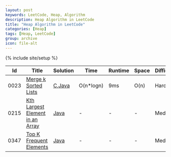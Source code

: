 ```yaml
---
layout: post
keywords: LeetCode, Heap, Algorithm
description: Heap Algorithm in LeetCode
title: "Heap Algorithm in LeetCode"
categories: [Heap]
tags: [Heap, LeetCode]
group: archive
icon: file-alt
---
```

{% include site/setup %}

|Id  | Title  | Solution   | Time | Runtime |  Space | Difficulty  | Catagory|
 ------------ | ------------ | ------------ | ------------ | ------------ | ------------ | ------------ | ------------
|0023|[Merge k Sorted Lists](https://leetcode.com/problems/merge-k-sorted-lists) | [C,Java](https://e.srl/leetcode-23/)  | O(n\*logn) |9ms| O(n)  |  Hard |Heap|
|0215|[Kth Largest Element in an Array](https://leetcode.com/problems/kth-largest-element-in-an-array) | [Java](https://e.srl/leetcode-215/)  |-|-|-| Medium |Heap|
|0347|[Top K Frequent Elements](https://leetcode.com/problems/top-k-frequent-elements/) | [Java](https://e.srl/leetcode-347/)  |-|-|-| Medium |Heap|









